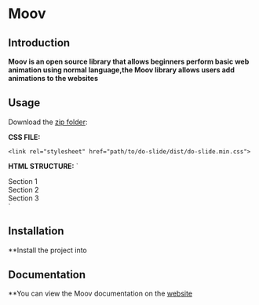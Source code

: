 # Moov

## Introduction

**Moov is an open source library that allows beginners perform basic web animation using normal language,the Moov library allows users add animations to the websites**


## Usage
Download the [zip folder]():

**CSS FILE:**

`<link rel="stylesheet" href="path/to/do-slide/dist/do-slide.min.css">`

**HTML STRUCTURE:**
`
<div class="ds-parent">
    <div class="moov-moveUp">
        <div>Section 1</div>
        <div>Section 2</div>
        <div>Section 3</div>
    </div>
</div>
`

## Installation

**Install the project into 


## Documentation

**You can view the Moov documentation on the [website](https://tallman98.github.io/Moov-Product/)
